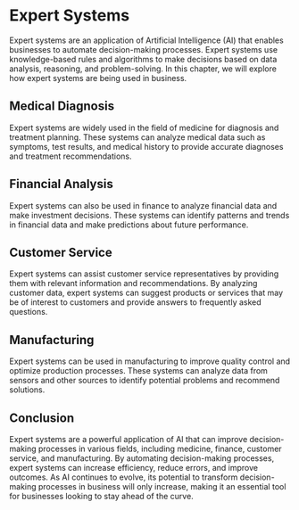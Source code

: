 Expert Systems
==================================================

Expert systems are an application of Artificial Intelligence (AI) that enables businesses to automate decision-making processes. Expert systems use knowledge-based rules and algorithms to make decisions based on data analysis, reasoning, and problem-solving. In this chapter, we will explore how expert systems are being used in business.

Medical Diagnosis
-----------------

Expert systems are widely used in the field of medicine for diagnosis and treatment planning. These systems can analyze medical data such as symptoms, test results, and medical history to provide accurate diagnoses and treatment recommendations.

Financial Analysis
------------------

Expert systems can also be used in finance to analyze financial data and make investment decisions. These systems can identify patterns and trends in financial data and make predictions about future performance.

Customer Service
----------------

Expert systems can assist customer service representatives by providing them with relevant information and recommendations. By analyzing customer data, expert systems can suggest products or services that may be of interest to customers and provide answers to frequently asked questions.

Manufacturing
-------------

Expert systems can be used in manufacturing to improve quality control and optimize production processes. These systems can analyze data from sensors and other sources to identify potential problems and recommend solutions.

Conclusion
----------

Expert systems are a powerful application of AI that can improve decision-making processes in various fields, including medicine, finance, customer service, and manufacturing. By automating decision-making processes, expert systems can increase efficiency, reduce errors, and improve outcomes. As AI continues to evolve, its potential to transform decision-making processes in business will only increase, making it an essential tool for businesses looking to stay ahead of the curve.
